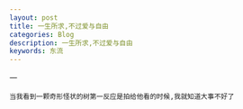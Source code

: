 ```yaml
---
layout: post
title: 一生所求,不过爱与自由
categories: Blog
description: 一生所求,不过爱与自由
keywords: 东流
---
```





一

```
当我看到一颗奇形怪状的树第一反应是拍给他看的时候,我就知道大事不好了

```
